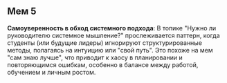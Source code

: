 ## Мем 5

**Самоуверенность в обход системного подхода**: В топике "Нужно ли руководителю системное мышление?" прослеживается паттерн, когда студенты (или будущие лидеры) игнорируют структурированные методы, полагаясь на интуицию или "свой путь". Это похоже на мем "сам знаю лучше", что приводит к хаосу в планировании и повторяющимся ошибкам, особенно в балансе между работой, обучением и личным ростом.